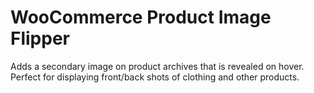 WooCommerce Product Image Flipper
=================================

Adds a secondary image on product archives that is revealed on hover. Perfect for displaying front/back shots of clothing and other products.